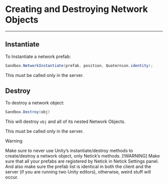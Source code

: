 # Creating and Destroying Network Objects

---

## Instantiate

To Instantiate a network prefab:

```csharp
Sandbox.NetworkInstantiate(prefab, position, Quaternion.identity);
```

This must be called only in the server.

<!-- Normally, it’s only possible to instantiate network prefabs on the server. However, it’s possible to spawn-predict them on the client, check out the next section for that. -->

## Destroy

To destroy a network object:

```csharp
Sandbox.Destroy(obj)
```
This will destroy `obj` and all of its nested Network Objects. 

This must be called only in the server.

<!-- This will destroy `obj` and all of its nested Network Objects. Should be called only from the server/owner, although it can also be used to destroy spawn-predicted objects on the client with invalid Ids. -->

> [!WARNING]
> Make sure to never use Unity’s instantiate/destroy methods to create/destroy a network object, only Netick’s methods.
> [!WARNING]
> Make sure that all your prefabs are registered by Netick in Netick Settings panel. And also make sure the prefab list is identical in both the client and the server (if you are running two Unity editors), otherwise, weird stuff will occur.

<!-- ## Spawn-Prediction
> [!CAUTION]
> Spawn-Prediction is WIP in Netick 2. It's non-functional at the moment.

Spawn-Prediction allows you to instantiate/spawn network objects on the client, without having to wait for the server to spawn them. The client would create a local copy of the object, and when the server actually creates the object and the confirmation arrives on the client, the client version of that object would then obtain a valid network Id – meaning it now exists on the network and has been successfully spawn-predicted.

### Usage

To use Spawn-Prediction, you must pass a key `SpawnPredictionKey` to the `NetworkInstantiate` method.

Notes on the key:

- The key must be unique between calls, and usually also between different clients.
- The key must be the same key when the NetworkInstantiate method is called on both the client and the server, for the object to correctly be spawned and confirmed on the network.

When the client locally instantiates the object, and before the confirmation arrives from the server, the object would have an Id of -1 (invalid id). That means it has yet to be confirmed to have been spawned on the server. Using this knowledge, you can know whether or not the object has been successfully spawn-predicted at this point in time. If after a relatively long period the server has yet to create, and therefore confirm, the object, you can choose to destory it on the client.

But It’s important to know that you mustn’t destroy objects, successfully spawn-predicted or not, on the client. Only objects, prefab instances precisely, which have -1 Id are allowed to be destroyed on the client. In the case where you destroy a pending spawn-predicted object which happen to be spawned on the server later on, that object would be re-created on the client.

Notes:

- Netick does not destroy spawn-predicted objects on the client which weren’t spawned on the server. You must destroy them yourself.
- Netick would only call `NetworkStart` once for the spawn-predicted object on the client, and it’s when the client spawns it. It won’t be called when the object has been confirmed. Instead, you can override `OnSpawnPredictionSucceeded` for that.
- Netick automatically destroys all pending spawn-predicted (yet to be confirmed) network objects when input loss occurs on the client.

Check out the Bomberman sample to see the usage of Spawn-Prediction on the Bomb prefab.\

### Spawn-Prediction Example

```csharp
public override void NetworkFixedUpdate()
        {
            if (FetchInput(out BombermanInput input))
            {
                if (!IsResimulating && input.PlantBomb)
                {
                    var spawnKey = new SpawnPredictionKey((byte)Sandbox.Tick.TickValue, (byte)InputSource.PlayerId);
                    Sandbox.NetworkInstantiate(_bombPrefab, Round(transform.position), Quaternion.identity, spawnPredictionKey: spawnKey);
                }
            }
        }
``` -->

